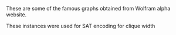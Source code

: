These are some of the famous graphs obtained from Wolfram alpha website.

These instances were used for SAT encoding for clique width
